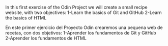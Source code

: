 In this first exercise of the Odin Project we will create a small recipe website, with two objectives:
1-Learn the basics of Git and GitHub
2-Learn the basics of HTML

En este primer ejercicio del Proyecto Odin crearemos una pequena web de recetas, con dos objetivos:
1-Aprender los fundamentos de Git y GitHub  
2-Aprender los fundamentos de HTML



